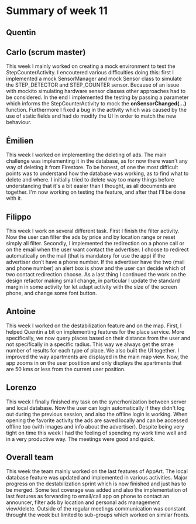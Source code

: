 # Summary of week 11

## Quentin

## Carlo (scrum master)
This week I mainly worked on creating a mock environment to test the StepCounterActivity. I encoutered various difficulties doing this: first I implemented a mock SensorManager and mock Sensor class to simulate the STEP_DETECTOR and STEP_COUNTER sensor. Because of an issue with mockito simulating hardware sensor classes other approaches had to be considered. In the end I implemented the testing by passing a parameter which informs the StepCounterActivity to mock the **onSensorChanged(...)** function. Furthermore I fixed a bug in the activity which was caused by the use of static fields and had do modify the UI in order to match the new behaviour.

## Émilien
This week I worked on implementing the deleting of ads. The main challenge was implementing it in the database, as for now there wasn't any way of deleting it from Firestore. To be honest, of one the most difficult points was to understand how the database was working, as to find what to delete and where. I initially tried to delete way too many things before understanding that it's a bit easier than I thought, as all documents are together. I'm now working on testing the feature, and after that I'll be done with it. 

## Filippo
This week I work on several different task. First I finish the filter activity. Now the user can filter the ads by price and by location range or reset simply all filter. Secondly, I implemented the redirection on a phone call or on the email when the user want contact the advertiser. I choose to redirect automatically on the mail (that is mandatory for use the app) if the advertiser don’t have a phone number. If the advertiser have the two (mail and phone number) an alert box is show and the user can decide which of two contact redirection choose. As a last thing I continued the work on the design refactor making small change, in particular I update the standard margin in some activity for let adapt activity with the size of the screen phone, and change some font button. 

## Antoine

This week I worked on the destabilization feature and on the map. First, I helped Quentin a bit on implementing features for the place service. More specifically, we now query places based on their distance from the user and not specifically in a specific radius. This way we always get the smae number of results for each type of place.  We also built the UI together.
I improved the way apartments are displayed in the main map view. Now, the app zooms in on the user postition and only displays the apartments that are 50 kms or less from the current user position.

## Lorenzo
This week I finally finished my task on the syncrhonization between server and local database. Now the user can login automatically if they didn't log out during the previous session, and also the offline login is working. When opening the favorite activity the ads are saved locally and can be accessed offline too (with images and info about the advertiser). Despite being very tight on time this week I had the feeling of spending my work time well and in a very productive way. The meetings were good and quick.

## Overall team
This week the team mainly worked on the last features of AppArt. The local database feature was updated and implemented in various activities. Major progress on the destabilization sprint which is now finished and just has to be merged. Some test coverage was added and also the implementation of last features as forwarding to email/call app on phone to contact an announcer, filter ads by location and personal ads management view/delete. Outside of the regular meetings communication was constant throught the week but limited to sub-groups which worked on similar fronts.
